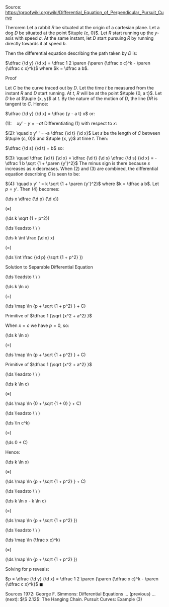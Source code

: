 # 

Source: https://proofwiki.org/wiki/Differential_Equation_of_Perpendicular_Pursuit_Curve

Therorem
Let a rabbit $R$ be situated at the origin of a cartesian plane.
Let a dog $D$ be situated at the point $\tuple {c, 0}$.
Let $R$ start running up the $y$-axis with speed $a$.
At the same instant, let $D$ start pursuing $R$ by running directly towards it at speed $b$.

Then the differential equation describing the path taken by $D$ is:

$\dfrac {\d y} {\d x} = \dfrac 1 2 \paren {\paren {\dfrac x c}^k - \paren {\dfrac c x}^k}$
where $k = \dfrac a b$.


Proof


Let $C$ be the curve traced out by $D$.
Let the time $t$ be measured from the instant $R$ and $D$ start running.
At $t$, $R$ will be at the point $\tuple {0, a t}$.
Let $D$ be at $\tuple {x, y}$ at $t$.
By the nature of the motion of $D$, the line $DR$ is tangent to $C$.
Hence:

$\dfrac {\d y} {\d x} = \dfrac {y - a t} x$
or:

$(1): \quad x y' - y =  - a t$
Differentiating $(1)$ with respect to $x$:

$(2): \quad x y' ' = -a \dfrac {\d t} {\d x}$
Let $s$ be the length of $C$ between $\tuple {c, 0}$ and $\tuple {x, y}$ at time $t$.
Then:

$\dfrac {\d s} {\d t} = b$
so:

$(3): \quad \dfrac {\d t} {\d x} = \dfrac {\d t} {\d s} \dfrac {\d s} {\d x} = -\dfrac 1 b \sqrt {1 + \paren {y'}^2}$
The minus sign is there because $s$ increases as $x$ decreases.
When $(2)$ and $(3)$ are combined, the differential equation describing $C$ is seen to be:

$(4): \quad x y' ' = k \sqrt {1 + \paren {y'}^2}$
where $k = \dfrac a b$.
Let $p = y'$.
Then $(4)$ becomes:














\(\ds x \dfrac {\d p} {\d x}\)

\(=\)







\(\ds k \sqrt {1 + p^2}\)














\(\ds \leadsto \ \ \)





\(\ds k \int \frac {\d x} x\)

\(=\)







\(\ds \int \frac {\d p} {\sqrt {1 + p^2} }\)





Solution to Separable Differential Equation








\(\ds \leadsto \ \ \)





\(\ds k \ln x\)

\(=\)







\(\ds \map \ln {p + \sqrt {1 + p^2} } + C\)





Primitive of $\dfrac 1 {\sqrt {x^2 + a^2} }$



When $x = c$ we have $p = 0$, so:














\(\ds k \ln x\)

\(=\)







\(\ds \map \ln {p + \sqrt {1 + p^2} } + C\)





Primitive of $\dfrac 1 {\sqrt {x^2 + a^2} }$








\(\ds \leadsto \ \ \)





\(\ds k \ln c\)

\(=\)







\(\ds \map \ln {0 + \sqrt {1 + 0} } + C\)














\(\ds \leadsto \ \ \)





\(\ds \ln c^k\)

\(=\)







\(\ds 0 + C\)









Hence:














\(\ds k \ln x\)

\(=\)







\(\ds \map \ln {p + \sqrt {1 + p^2} } + C\)














\(\ds \leadsto \ \ \)





\(\ds k \ln x - k \ln c\)

\(=\)







\(\ds \map \ln {p + \sqrt {1 + p^2} }\)














\(\ds \leadsto \ \ \)





\(\ds \map \ln {\frac x c}^k\)

\(=\)







\(\ds \map \ln {p + \sqrt {1 + p^2} }\)









Solving for $p$ reveals:

$p = \dfrac {\d y} {\d x} = \dfrac 1 2 \paren {\paren {\dfrac x c}^k - \paren {\dfrac c x}^k}$
$\blacksquare$


Sources
1972: George F. Simmons: Differential Equations ... (previous) ... (next): $\S 2.12$: The Hanging Chain. Pursuit Curves: Example $(3)$




